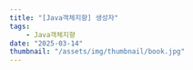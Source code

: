 ```yaml
---
title: "[Java객체지향] 생성자"
tags:
    - Java객체지향
date: "2025-03-14"
thumbnail: "/assets/img/thumbnail/book.jpg"
---
```

